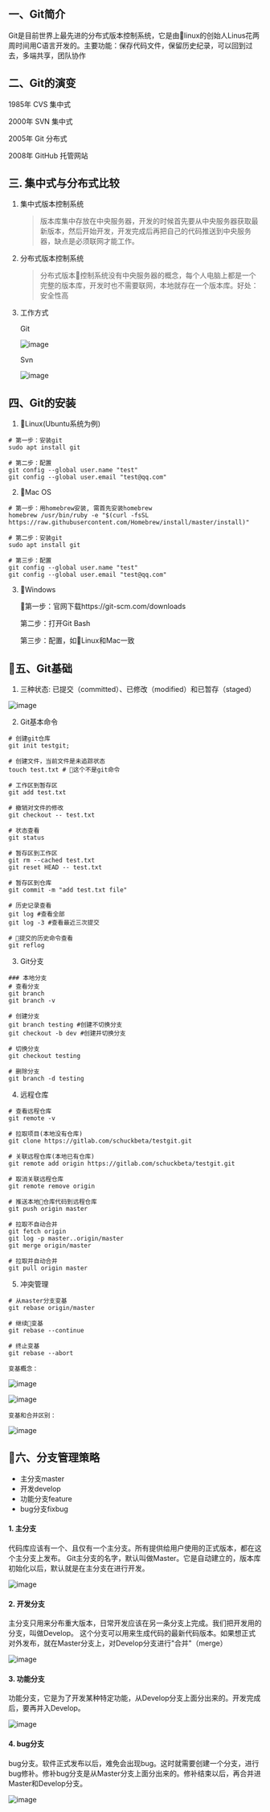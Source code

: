 ## 一、Git简介

Git是目前世界上最先进的分布式版本控制系统，它是由linux的创始人Linus花两周时间用C语言开发的。主要功能：保存代码文件，保留历史纪录，可以回到过去，多端共享，团队协作

## 二、Git的演变

1985年     CVS       集中式

2000年     SVN       集中式

2005年     Git       分布式

2008年     GitHub    托管网站

## 三. 集中式与分布式比较
1. 集中式版本控制系统
    >版本库集中存放在中央服务器，开发的时候首先要从中央服务器获取最新版本，然后开始开发，开发完成后再把自己的代码推送到中央服务器，缺点是必须联网才能工作。

2. 分布式版本控制系统
    > 分布式版本控制系统没有中央服务器的概念，每个人电脑上都是一个完整的版本库，开发时也不需要联网，本地就存在一个版本库。好处：安全性高

3. 工作方式
    
    Git

    ![image](./git_2.png)

     Svn

    ![image](./svn_2.png)

## 四、Git的安装
1. Linux(Ubuntu系统为例)
```script
# 第一步：安装git
sudo apt install git

# 第二步：配置
git config --global user.name "test"
git config --global user.email "test@qq.com"
```
2. Mac OS
```script
# 第一步：用homebrew安装, 需首先安装homebrew
homebrew /usr/bin/ruby -e "$(curl -fsSL https://raw.githubusercontent.com/Homebrew/install/master/install)"

# 第二步：安装git
sudo apt install git

# 第三步：配置
git config --global user.name "test"
git config --global user.email "test@qq.com"
```
3. Windows

    第一步：官网下载https://git-scm.com/downloads

    第二步：打开Git Bash

    第三步：配置，如Linux和Mac一致

## 五、Git基础
1. 三种状态: 已提交（committed）、已修改（modified）和已暂存（staged）

![image](./status.png)

2. Git基本命令
```script
# 创建git仓库
git init testgit;

# 创建文件，当前文件是未追踪状态
touch test.txt # 这个不是git命令

# 工作区到暂存区
git add test.txt

# 撤销对文件的修改
git checkout -- test.txt

# 状态查看
git status

# 暂存区到工作区
git rm --cached test.txt
git reset HEAD -- test.txt

# 暂存区到仓库
git commit -m "add test.txt file"

# 历史记录查看
git log #查看全部
git log -3 #查看最近三次提交

# 提交的历史命令查看
git reflog

```

3. Git分支
```script
### 本地分支
# 查看分支
git branch
git branch -v

# 创建分支
git branch testing #创建不切换分支
git checkout -b dev #创建并切换分支

# 切换分支
git checkout testing

# 删除分支
git branch -d testing

```

4. 远程仓库
```script
# 查看远程仓库
git remote -v

# 拉取项目(本地没有仓库)
git clone https://gitlab.com/schuckbeta/testgit.git

# 关联远程仓库(本地已有仓库)
git remote add origin https://gitlab.com/schuckbeta/testgit.git

# 取消关联远程仓库
git remote remove origin

# 推送本地仓库代码到远程仓库
git push origin master

# 拉取不自动合并
git fetch origin
git log -p master..origin/master
git merge origin/master

# 拉取并自动合并
git pull origin master

```

5. 冲突管理
```script
# 从master分支变基
git rebase origin/master

# 继续变基
git rebase --continue

# 终止变基
git rebase --abort
```

    变基概念：

![image](./rebase1.jpg)

![image](./rebase2.jpg)



    变基和合并区别：

![image](./rebase3.jpg)

## 六、分支管理策略
* 主分支master
* 开发develop
* 功能分支feature
* bug分支fixbug

#### 1. 主分支
代码库应该有一个、且仅有一个主分支。所有提供给用户使用的正式版本，都在这个主分支上发布。 Git主分支的名字，默认叫做Master。它是自动建立的，版本库初始化以后，默认就是在主分支在进行开发。 

![image](./branch1.png)

#### 2. 开发分支
主分支只用来分布重大版本，日常开发应该在另一条分支上完成。我们把开发用的分支，叫做Develop。 这个分支可以用来生成代码的最新代码版本。如果想正式对外发布，就在Master分支上，对Develop分支进行"合并"（merge）

![image](./branch2.png)

#### 3. 功能分支
功能分支，它是为了开发某种特定功能，从Develop分支上面分出来的。开发完成后，要再并入Develop。 

![image](./branch3.png)

#### 4. bug分支
bug分支。软件正式发布以后，难免会出现bug。这时就需要创建一个分支，进行bug修补。修补bug分支是从Master分支上面分出来的。修补结束以后，再合并进Master和Develop分支。

![image](./branch4.png)